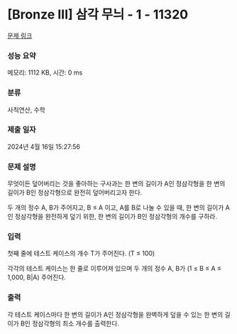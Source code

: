 # [Bronze III] 삼각 무늬 - 1 - 11320 

[문제 링크](https://www.acmicpc.net/problem/11320) 

### 성능 요약

메모리: 1112 KB, 시간: 0 ms

### 분류

사칙연산, 수학

### 제출 일자

2024년 4월 16일 15:27:56

### 문제 설명

<p>무엇이든 덮어버리는 것을 좋아하는 구사과는 한 변의 길이가 A인 정삼각형을 한 변의 길이가 B인 정삼각형으로 완전히 덮어버리고자 한다.</p>

<p>두 개의 정수 A, B가 주어지고, B ≤ A 이고, A를 B로 나눌 수 있을 때, 한 변의 길이가 A인 정삼각형을 완전하게 덮기 위한, 한 변의 길이가 B인 정삼각형의 개수를 구하라.</p>

### 입력 

 <p>첫째 줄에 테스트 케이스의 개수 T가 주어진다. (T ≤ 100)</p>

<p>각각의 테스트 케이스는 한 줄로 이루어져 있으며 두 개의 정수 A, B가 (1 ≤ B ≤ A ≤ 1,000, B|A) 주어진다.</p>

### 출력 

 <p>각 테스트 케이스마다 한 변의 길이가 A인 정삼각형을 완벽하게 덮을 수 있는 한 변의 길이가 B인 정삼각형의 최소 개수를 출력한다.</p>

